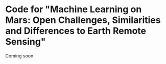 # Code for "Machine Learning on Mars: Open Challenges, Similarities and Differences to Earth Remote Sensing"

Coming soon
